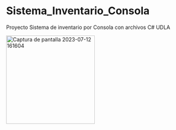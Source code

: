 # Sistema_Inventario_Consola
Proyecto Sistema de inventario por Consola con archivos C# UDLA



<img width="239" alt="Captura de pantalla 2023-07-12 161604" src="https://github.com/0xJ3an/Sistema_Inventario_Consola/assets/129550520/558dc40b-3b2c-4e98-b5e6-6f1e0dee958e">
